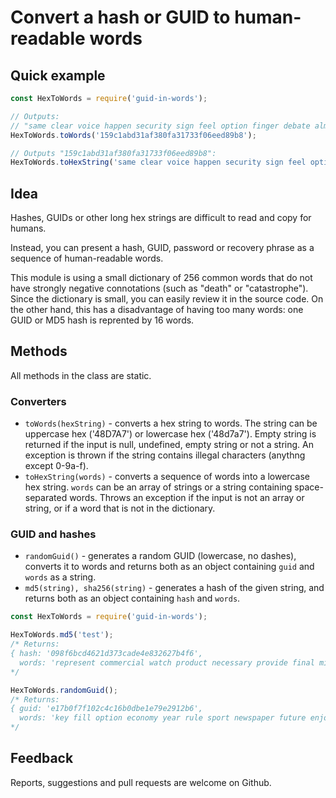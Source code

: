 # Convert a hash or GUID to human-readable words #

## Quick example ##

```js
const HexToWords = require('guid-in-words');

// Outputs:
// "same clear voice happen security sign feel option finger debate almost popular young party public easy"
HexToWords.toWords('159c1abd31af380fa31733f06eed89b8');

// Outputs "159c1abd31af380fa31733f06eed89b8":
HexToWords.toHexString('same clear voice happen security sign feel option finger debate almost popular young party public easy');
```

## Idea ##

Hashes, GUIDs or other long hex strings are difficult to read and copy for humans.

Instead, you can present a hash, GUID, password or recovery phrase as a sequence
of human-readable words.

This module is using a small dictionary of 256 common words that do not have
strongly negative connotations (such as "death" or "catastrophe"). Since the
dictionary is small, you can easily review it in the source code. On the other
hand, this has a disadvantage of having too many words: one GUID or
MD5 hash is reprented by 16 words.

## Methods ##

All methods in the class are static.

### Converters ###

- `toWords(hexString)` - converts a hex string to words. The string can be 
uppercase hex ('48D7A7') or lowercase hex ('48d7a7'). Empty string is returned
if the input is null, undefined, empty string or not a string. An exception is
thrown if the string contains illegal characters (anythng except 0-9a-f).
- `toHexString(words)` - converts a sequence of words into a lowercase hex
string. `words` can be an array of strings or a string containing space-separated
words. Throws an exception if the input is not an array or string, or if a
word that is not in the dictionary.

### GUID and hashes ###

- `randomGuid()` - generates a random GUID (lowercase, no dashes), converts it
to words and returns both as an object containing `guid` and `words` as a string.
- `md5(string), sha256(string)` - generates a hash of the given string, and
returns both as an object containing `hash` and `words`.

```js
const HexToWords = require('guid-in-words');

HexToWords.md5('test');
/* Returns:
{ hash: '098f6bcd4621d373cade4e832627b4f6',
  words: 'represent commercial watch product necessary provide final mind trade identify idea occur mother nature leader agreement' }
*/

HexToWords.randomGuid();
/* Returns:
{ guid: 'e17b0f7f102c4c16b0dbe1e79e2912b6',
  words: 'key fill option economy year rule sport newspaper future enjoy key strong describe plant beat especially' }
*/

```

## Feedback ##

Reports, suggestions and pull requests are welcome on Github.